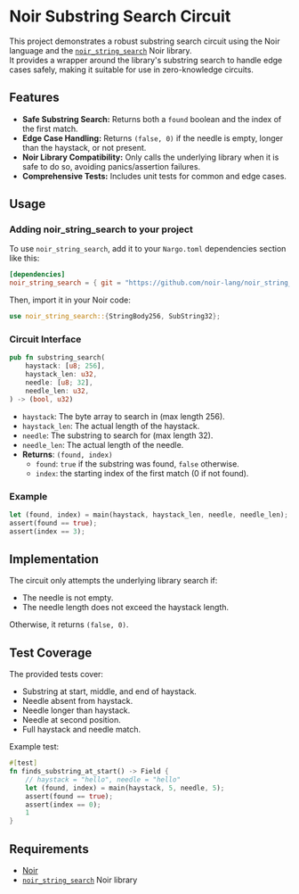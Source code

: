 # Noir Substring Search Circuit

This project demonstrates a robust substring search circuit using the Noir language and the [`noir_string_search`](https://github.com/noir-lang/noir_string_search) Noir library.  
It provides a wrapper around the library's substring search to handle edge cases safely, making it suitable for use in zero-knowledge circuits.

## Features

- **Safe Substring Search:** Returns both a `found` boolean and the index of the first match.
- **Edge Case Handling:** Returns `(false, 0)` if the needle is empty, longer than the haystack, or not present.
- **Noir Library Compatibility:** Only calls the underlying library when it is safe to do so, avoiding panics/assertion failures.
- **Comprehensive Tests:** Includes unit tests for common and edge cases.

## Usage

### Adding noir_string_search to your project

To use `noir_string_search`, add it to your `Nargo.toml` dependencies section like this:

```toml
[dependencies]
noir_string_search = { git = "https://github.com/noir-lang/noir_string_search" }
```

Then, import it in your Noir code:

```rust
use noir_string_search::{StringBody256, SubString32};
```

### Circuit Interface

```rust
pub fn substring_search(
    haystack: [u8; 256],
    haystack_len: u32,
    needle: [u8; 32],
    needle_len: u32,
) -> (bool, u32)
```

- `haystack`: The byte array to search in (max length 256).
- `haystack_len`: The actual length of the haystack.
- `needle`: The substring to search for (max length 32).
- `needle_len`: The actual length of the needle.
- **Returns**: `(found, index)`  
  - `found`: `true` if the substring was found, `false` otherwise.
  - `index`: the starting index of the first match (0 if not found).

### Example

```rust
let (found, index) = main(haystack, haystack_len, needle, needle_len);
assert(found == true);
assert(index == 3);
```

## Implementation

The circuit only attempts the underlying library search if:
- The needle is not empty.
- The needle length does not exceed the haystack length.

Otherwise, it returns `(false, 0)`.

## Test Coverage

The provided tests cover:
- Substring at start, middle, and end of haystack.
- Needle absent from haystack.
- Needle longer than haystack.
- Needle at second position.
- Full haystack and needle match.

Example test:

```rust
#[test]
fn finds_substring_at_start() -> Field {
    // haystack = "hello", needle = "hello"
    let (found, index) = main(haystack, 5, needle, 5);
    assert(found == true);
    assert(index == 0);
    1
}
```

## Requirements

- [Noir](https://noir-lang.org/)
- [`noir_string_search`](https://github.com/noir-lang/noir_string_search) Noir library